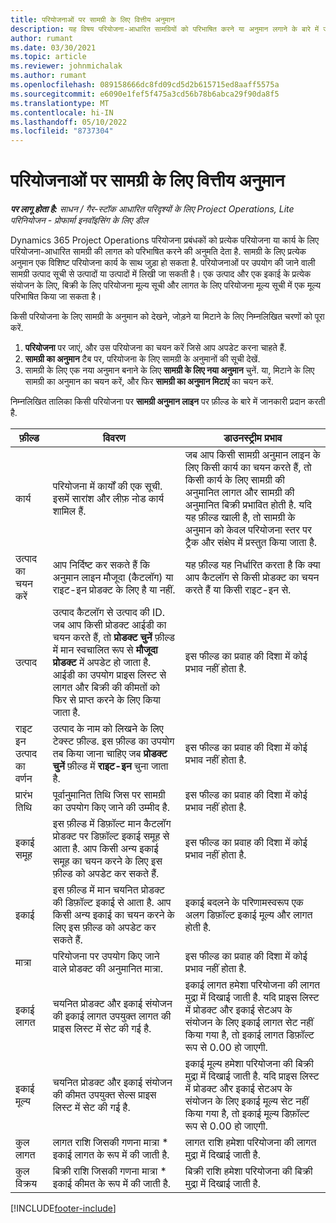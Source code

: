 ```yaml
---
title: परियोजनाओं पर सामग्री के लिए वित्तीय अनुमान
description: यह विषय परियोजना-आधारित सामग्रियों को परिभाषित करने या अनुमान लगाने के बारे में जानकारी प्रदान करता है.
author: rumant
ms.date: 03/30/2021
ms.topic: article
ms.reviewer: johnmichalak
ms.author: rumant
ms.openlocfilehash: 089158666dc8fd09cd5d2b615715ed8aaff5575a
ms.sourcegitcommit: e6090e1fef5f475a3cd56b78b6abca29f90da8f5
ms.translationtype: MT
ms.contentlocale: hi-IN
ms.lasthandoff: 05/10/2022
ms.locfileid: "8737304"
---
```

# <a name="financial-estimates-for-materials-on-projects"></a>परियोजनाओं पर सामग्री के लिए वित्तीय अनुमान

_**पर लागू होता है:** साधन / गैर-स्टॉक आधारित परिदृश्यों के लिए Project Operations, Lite परिनियोजन - प्रोफार्मा इनवॉइसिंग के लिए डील_

Dynamics 365 Project Operations परियोजना प्रबंधकों को प्रत्येक परियोजना या कार्य के लिए परियोजना-आधारित सामग्री की लागत को परिभाषित करने की अनुमति देता है. सामग्री के लिए प्रत्येक अनुमान एक विशिष्ट परियोजना कार्य के साथ जुड़ा हो सकता है. परियोजनाओं पर उपयोग की जाने वाली सामग्री उत्पाद सूची से उत्पादों या उत्पादों में लिखी जा सकती है। एक उत्पाद और एक इकाई के प्रत्येक संयोजन के लिए, बिक्री के लिए परियोजना मूल्य सूची और लागत के लिए परियोजना मूल्य सूची में एक मूल्य परिभाषित किया जा सकता है।  

किसी परियोजना के लिए सामग्री के अनुमान को देखने, जोड़ने या मिटाने के लिए निम्नलिखित चरणों को पूरा करें.

1. **परियोजना** पर जाएं, और उस परियोजना का चयन करें जिसे आप अपडेट करना चाहते हैं.
2. **सामग्री का अनुमान** टैब पर, परियोजना के लिए सामग्री के अनुमानों की सूची देखें.
3. सामग्री के लिए एक नया अनुमान बनाने के लिए **सामग्री के लिए नया अनुमान** चुनें. या, मिटाने के लिए सामग्री का अनुमान का चयन करें, और फिर **सामग्री का अनुमान मिटाएं** का चयन करें.

निम्नलिखित तालिका किसी परियोजना पर **सामग्री अनुमान लाइन** पर फ़ील्ड के बारे में जानकारी प्रदान करती है. 

| **फ़ील्ड** | **विवरण** | **डाउनस्ट्रीम प्रभाव** |
| --- | --- | --- |
| कार्य | परियोजना में कार्यों की एक सूची. इसमें सारांश और लीफ़ नोड कार्य शामिल हैं. | जब आप किसी सामग्री अनुमान लाइन के लिए किसी कार्य का चयन करते हैं, तो किसी कार्य के लिए सामग्री की अनुमानित लागत और सामग्री की अनुमानित बिक्री प्रभावित होती है. यदि यह फ़ील्ड खाली है, तो सामग्री के अनुमान को केवल परियोजना स्तर पर ट्रैक और संक्षेप में प्रस्तुत किया जाता है. |
| उत्पाद का चयन करें |  आप निर्दिष्ट कर सकते हैं कि अनुमान लाइन मौजूदा (कैटलॉग) या राइट-इन प्रोडक्ट के लिए है या नहीं. | यह फ़ील्ड यह निर्धारित करता है कि क्या आप कैटलॉग से किसी प्रोडक्ट का चयन करते हैं या किसी राइट-इन से. |
| उत्पाद | उत्पाद कैटलॉग से उत्पाद की ID. जब आप किसी प्रोडक्ट आईडी का चयन करते हैं, तो **प्रोडक्ट चुनें** फ़ील्ड में मान स्वचालित रूप से **मौजूदा प्रोडक्ट** में अपडेट हो जाता है. आईडी का उपयोग प्राइस लिस्ट से लागत और बिक्री की कीमतों को फिर से प्राप्त करने के लिए किया जाता है. | इस फील्ड का प्रवाह की दिशा में कोई प्रभाव नहीं होता है. |
| राइट इन उत्पाद का वर्णन | उत्पाद के नाम को लिखने के लिए टेक्स्ट फ़ील्ड. इस फ़ील्ड का उपयोग तब किया जाना चाहिए जब **प्रोडक्ट चुनें** फ़ील्ड में **राइट-इन** चुना जाता है.| इस फील्ड का प्रवाह की दिशा में कोई प्रभाव नहीं होता है. |
| प्रारंभ तिथि | पूर्वानुमानित तिथि जिस पर सामग्री का उपयोग किए जाने की उम्मीद है. | इस फील्ड का प्रवाह की दिशा में कोई प्रभाव नहीं होता है. |
| इकाई समूह | इस फ़ील्ड में डिफ़ॉल्ट मान कैटलॉग प्रोडक्ट पर डिफ़ॉल्ट इकाई समूह से आता है. आप किसी अन्य इकाई समूह का चयन करने के लिए इस फ़ील्ड को अपडेट कर सकते हैं. | इस फील्ड का प्रवाह की दिशा में कोई प्रभाव नहीं होता है. |
| इकाई | इस फ़ील्ड में मान चयनित प्रोडक्ट की डिफ़ॉल्ट इकाई से आता है. आप किसी अन्य इकाई का चयन करने के लिए इस फ़ील्ड को अपडेट कर सकते हैं. | इकाई बदलने के परिणामस्वरूप एक अलग डिफ़ॉल्ट इकाई मूल्य और लागत होती है. |
| मात्रा | परियोजना पर उपयोग किए जाने वाले प्रोडक्ट की अनुमानित मात्रा. | इस फील्ड का प्रवाह की दिशा में कोई प्रभाव नहीं होता है. |
| इकाई लागत | चयनित प्रोडक्ट और इकाई संयोजन की इकाई लागत उपयुक्त लागत की प्राइस लिस्ट में सेट की गई है. | इकाई लागत हमेशा परियोजना की लागत मुद्रा में दिखाई जाती है. यदि प्राइस लिस्ट में प्रोडक्ट और इकाई सेटअप के संयोजन के लिए इकाई लागत सेट नहीं किया गया है, तो इकाई लागत डिफ़ॉल्ट रूप से 0.00 हो जाएगी. |
| इकाई मूल्य | चयनित प्रोडक्ट और इकाई संयोजन की कीमत उपयुक्त सेल्स प्राइस लिस्ट में सेट की गई है. | इकाई मूल्य हमेशा परियोजना की बिक्री मुद्रा में दिखाई जाती है. यदि प्राइस लिस्ट में प्रोडक्ट और इकाई सेटअप के संयोजन के लिए इकाई मूल्य सेट नहीं किया गया है, तो इकाई मूल्य डिफ़ॉल्ट रूप से 0.00 हो जाएगी.|
| कुल लागत | लागत राशि जिसकी गणना मात्रा \* इकाई लागत के रूप में की जाती है.| लागत राशि हमेशा परियोजना की लागत मुद्रा में दिखाई जाती है. |
| कुल विक्रय | बिक्री राशि जिसकी गणना मात्रा \* इकाई कीमत के रूप में की जाती है. | बिक्री राशि हमेशा परियोजना की बिक्री मुद्रा में दिखाई जाती है. |


[!INCLUDE[footer-include](../includes/footer-banner.md)]
